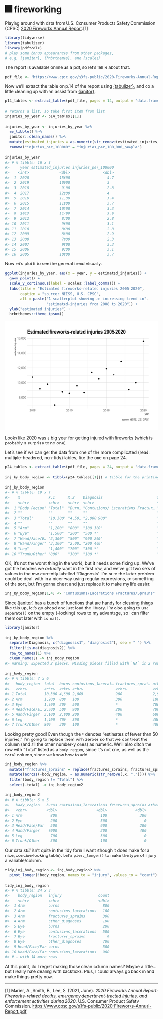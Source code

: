 
<!-- README.md is generated from README.Rmd. Please edit that file -->

# 🎆 fireworking

Playing around with data from U.S. Consumer Products Safety Commission
(CPSC) [2020 Fireworks Annual
Report](https://www.cpsc.gov/s3fs-public/2020-Fireworks-Annual-Report.pdf).[1]

``` r
library(tidyverse)
library(tabulizer)
library(pdftools)
# plus some bonus appearances from other packages,
# e.g. {janitor}, {hrbrthemes}, and {scales}
```

The report is available online as a pdf, so let’s tell R about that.

``` r
pdf_file <- "https://www.cpsc.gov/s3fs-public/2020-Fireworks-Annual-Report.pdf"
```

Now we’ll extract the table on p.14 of the report using
[{tabulizer}](https://github.com/ropensci/tabulizer), and do a little
cleaning up with an assist from
[{janitor}](https://sfirke.github.io/janitor/index.html).

``` r
p14_tables <- extract_tables(pdf_file, pages = 14, output = "data.frame")

# returns a list, so take first item from list
injuries_by_year <- p14_tables[[1]]

injuries_by_year <- injuries_by_year %>%
  as_tibble() %>%
  janitor::clean_names() %>%
  mutate(estimated_injuries = as.numeric(str_remove(estimated_injuries, ","))) %>%
  rename("injuries_per_100000" = "injuries_per_100_000_people")

injuries_by_year
#> # A tibble: 16 x 3
#>     year estimated_injuries injuries_per_100000
#>    <int>              <dbl>               <dbl>
#>  1  2020              15600                 4.7
#>  2  2019              10000                 3  
#>  3  2018               9100                 2.8
#>  4  2017              12900                 4  
#>  5  2016              11100                 3.4
#>  6  2015              11900                 3.7
#>  7  2014              10500                 3.3
#>  8  2013              11400                 3.6
#>  9  2012               8700                 2.8
#> 10  2011               9600                 3.1
#> 11  2010               8600                 2.8
#> 12  2009               8800                 2.9
#> 13  2008               7000                 2.3
#> 14  2007               9800                 3.3
#> 15  2006               9200                 3.1
#> 16  2005              10800                 3.7
```

Now let’s plot it to see the general trend visually.

``` r
ggplot(injuries_by_year, aes(x = year, y = estimated_injuries)) +
  geom_point() +
  scale_y_continuous(label = scales::label_comma()) +
  labs(title = "Estimated fireworks-related injuries 2005-2020",
       caption = "source: NEISS, U.S. CPSC",
       alt = paste("A scatterplot showing an increasing trend in",
                   "estimated-injuries from 2008 to 2020")) +
  ylab("estimated injuries") +
  hrbrthemes::theme_ipsum()
```

<img src="README_files/figure-gfm/injuries-by-year-1.png" title="Estimated fireworks-related injuries from 2005 to 2020: A scatterplot showing an increasing trend in estimated-injuries from 2008 to 2020" alt="Estimated fireworks-related injuries from 2005 to 2020: A scatterplot showing an increasing trend in estimated-injuries from 2008 to 2020"  />

Looks like 2020 was a big year for getting injured with fireworks (which
is probably a surprise to no one).

Let’s see if we can get the data from one of the more complicated (read:
multiple-headered, non-tidy) tables, like the one on page 24.

``` r
p24_tables <- extract_tables(pdf_file, pages = 24, output = "data.frame")

inj_by_body_region <- tibble(p24_tables[[1]]) # tibble for the printing

inj_by_body_region
#> # A tibble: 10 x 5
#>    X             X.1      X.2    Diagnosis                         X.3          
#>    <chr>         <chr>    <chr>  <chr>                             <chr>        
#>  1 "Body Region" "Total"  "Burn… "Contusions/ Lacerations Fractur… "Other Diagn…
#>  2 ""            ""       ""     ""                                ""           
#>  3 "Total"       "10,300" "4,50… "2,000 900"                       "2,900"      
#>  4 ""            ""       ""     ""                                ""           
#>  5 "Arm"         "1,200"  "800"  "100 300"                         "100"        
#>  6 "Eye"         "1,500"  "200"  "500 *"                           "700"        
#>  7 "Head/Face/E… "2,300"  "500"  "900 200"                         "700"        
#>  8 "Hand/Finger" "3,100"  "2,00… "200 400"                         "600"        
#>  9 "Leg"         "1,400"  "700"  "300 *"                           "400"        
#> 10 "Trunk/Other" "800"    "300"  "100 *"                           "400"
```

OK, it’s not the worst thing in the world, but it needs some fixing up.
We’ve got the headers we *actually* want in the first row, and we’ve got
two sets of values in the row currently labelled “Diagnosis”. I’m sure
the latter problem could be dealt with in a nicer way using regular
expressions, or something of the sort, but I’m gonna cheat and just
replace it to make my life easier.

``` r
inj_by_body_region[1,4] <- "Contusions/Lacerations Fractures/Sprains"
```

Since [{janitor}](https://sfirke.github.io/janitor) has a bunch of
functions that are handy for cleaning things like this up, let’s go
ahead and just load the library. I’m also going to use `separate()` on
the empty (-looking) rows to my advantage, so I can filter them out
later with `is.na()`.

``` r
library(janitor)

inj_by_body_region %>%
  separate(Diagnosis, c("diagnosis1", "diagnosis2"), sep = " ") %>%
  filter(!is.na(diagnosis2)) %>%
  row_to_names(1) %>%
  clean_names() -> inj_body_region
#> Warning: Expected 2 pieces. Missing pieces filled with `NA` in 2 rows [2, 4].

inj_body_region
#> # A tibble: 7 x 6
#>   body_region  total  burns contusions_lacerat… fractures_sprai… other_diagnoses
#>   <chr>        <chr>  <chr> <chr>               <chr>            <chr>          
#> 1 Total        10,300 4,500 2,000               900              2,900          
#> 2 Arm          1,200  800   100                 300              100            
#> 3 Eye          1,500  200   500                 *                700            
#> 4 Head/Face/E… 2,300  500   900                 200              700            
#> 5 Hand/Finger  3,100  2,000 200                 400              600            
#> 6 Leg          1,400  700   300                 *                400            
#> 7 Trunk/Other  800    300   100                 *                400
```

Looking pretty good! Even though the `*` denotes “estimates of fewer
than 50 injuries,” I’m going to replace them with zeroes so that we can
treat the column (and all the other number-y ones) as numeric. We’ll
also ditch the row with “Total” listed as a `body_region`, since it’s
not one, as well as the `total` column, since we know how to add.

``` r
inj_body_region %>%
  mutate("fractures_sprains" = replace(fractures_sprains, fractures_sprains == "*", "0")) %>%
  mutate(across(-body_region, ~ as.numeric(str_remove(.x, ",")))) %>%
  filter(body_region != "Total") %>%
  select(-total) -> inj_body_region2

inj_body_region2
#> # A tibble: 6 x 5
#>   body_region   burns contusions_lacerations fractures_sprains other_diagnoses
#>   <chr>         <dbl>                  <dbl>             <dbl>           <dbl>
#> 1 Arm             800                    100               300             100
#> 2 Eye             200                    500                 0             700
#> 3 Head/Face/Ear   500                    900               200             700
#> 4 Hand/Finger    2000                    200               400             600
#> 5 Leg             700                    300                 0             400
#> 6 Trunk/Other     300                    100                 0             400
```

Our data *still* isn’t quite in the tidy form I want (though it does
make for a nice, concise-looking table). Let’s `pivot_longer()` to make
the type of injury a variable/column.

``` r
tidy_inj_body_region <- inj_body_region2 %>%
  pivot_longer(!body_region, names_to = "injury", values_to = "count")

tidy_inj_body_region
#> # A tibble: 24 x 3
#>    body_region   injury                 count
#>    <chr>         <chr>                  <dbl>
#>  1 Arm           burns                    800
#>  2 Arm           contusions_lacerations   100
#>  3 Arm           fractures_sprains        300
#>  4 Arm           other_diagnoses          100
#>  5 Eye           burns                    200
#>  6 Eye           contusions_lacerations   500
#>  7 Eye           fractures_sprains          0
#>  8 Eye           other_diagnoses          700
#>  9 Head/Face/Ear burns                    500
#> 10 Head/Face/Ear contusions_lacerations   900
#> # … with 14 more rows
```

At this point, do I regret making those clean column names? Maybe a
little…but I really hate dealing with backticks. Plus, I could always go
back in and make things pretty now.

------------------------------------------------------------------------

[1] Marier, A., Smith, B., Lee, S. (2021, June). *2020 Fireworks Annual
Report: Fireworks-related deaths, emergency depertment-treated injuries,
and enforcement activities during 2020*. U.S. Consumer Product Safety
Commission.
<https://www.cpsc.gov/s3fs-public/2020-Fireworks-Annual-Report.pdf>
